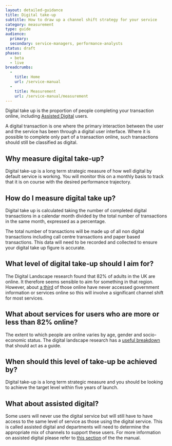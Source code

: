 ```yaml
---
layout: detailed-guidance
title: Digital take-up
subtitle: How to draw up a channel shift strategy for your service
category: measurement
type: guide
audience:
  primary: 
  secondary: service-managers, performance-analysts
status: draft
phases:
  - beta
  - live
breadcrumbs:
  -
    title: Home
    url: /service-manual
  -
    title: Measurement
    url: /service-manual/measurement
---
```


Digital take up is the proportion of people completing your transaction online, including [Assisted Digital](/service-manual/assisted-digital/index.html) users.

A digital transaction is one where the primary interaction between the user and the service has been through a digital user interface. Where it is possible to complete only part of a transaction online,  such transactions should still be classified as digital.

## Why measure digital take-up?

Digital take-up is a long term strategic measure of how well digital by default service is working. You will monitor this on a monthly basis to track that it is on course with the desired performance trajectory.

## How do I measure digital take up?

Digital take up is calculated taking the number of completed digital transactions in a calendar month divided by the total number of transactions in the same month, expressed as a percentage.

The total number of transactions will be made up of all non digital transactions including call centre transactions and paper based transactions. This data will need to be recorded and collected to ensure your digital take up figure is accurate.

## What level of digital take-up should I aim for?

The Digital Landscape research found that 82% of adults in the UK are online. It therefore seems sensible to aim for something in that region. However, about [a third](http://publications.cabinetoffice.gov.uk/digital/research/#fig-2) of those online have never accessed government information or services online so this will involve a significant channel shift for most services.

## What about services for users who are more or less than 82% online?

The extent to which people are online varies by age, gender and socio-economic status. The digital landscape research has a [useful breakdown](http://publications.cabinetoffice.gov.uk/digital/research/#who-is-online-and-who-is-offline) that should act as a guide.

## When should this level of take-up be achieved by?

Digital take-up is a long term strategic measure and you should be looking to achieve the target level within five years of launch.

## What about assisted digital?

Some users will never use the digital service but will still have to have access to the same level of service as those using the digital service. This is called assisted digital and departments will need to determine the appropriate mix of channels to support these users. For more information on assisted digital please refer to [this section](/service-manual/assisted-digital) of the the manual.
